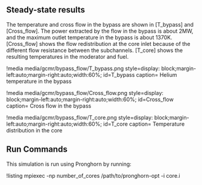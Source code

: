 ## Steady-state results

The temperature and cross flow in the bypass are shown in [T_bypass] and [Cross_flow]. The power extracted by the flow in the bypass is about 2MW, and the maximum outlet temperature in the bypass is about 1370K. [Cross_flow] shows the flow redistribution at the core inlet because of the different flow resistance between the subchannels. [T_core] shows the resulting temperatures in the moderator and fuel.

!media media/gcmr/bypass_flow/T_bypass.png
      style=display: block;margin-left:auto;margin-right:auto;width:60%;
      id=T_bypass
      caption= Helium temperature in the bypass

!media media/gcmr/bypass_flow/Cross_flow.png
      style=display: block;margin-left:auto;margin-right:auto;width:60%;
      id=Cross_flow
      caption= Cross flow in the bypass

!media media/gcmr/bypass_flow/T_core.png
      style=display: block;margin-left:auto;margin-right:auto;width:60%;
      id=T_core
      caption= Temperature distribution in the core

## Run Commands

This simulation is run using Pronghorn by running:

!listing
mpiexec -np number_of_cores /path/to/pronghorn-opt -i core.i

